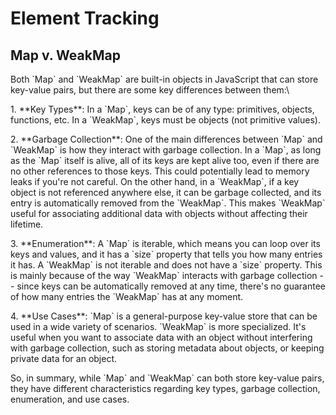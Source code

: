 # Element Tracking



## Map v. WeakMap

Both \`Map\` and \`WeakMap\` are built-in objects in JavaScript that can store key-value pairs, but there are some key differences between them:\


1\. \*\*Key Types\*\*: In a \`Map\`, keys can be of any type: primitives, objects, functions, etc. In a \`WeakMap\`, keys must be objects (not primitive values).

2\. \*\*Garbage Collection\*\*: One of the main differences between \`Map\` and \`WeakMap\` is how they interact with garbage collection. In a \`Map\`, as long as the \`Map\` itself is alive, all of its keys are kept alive too, even if there are no other references to those keys. This could potentially lead to memory leaks if you're not careful. On the other hand, in a \`WeakMap\`, if a key object is not referenced anywhere else, it can be garbage collected, and its entry is automatically removed from the \`WeakMap\`. This makes \`WeakMap\` useful for associating additional data with objects without affecting their lifetime.

3\. \*\*Enumeration\*\*: A \`Map\` is iterable, which means you can loop over its keys and values, and it has a \`size\` property that tells you how many entries it has. A \`WeakMap\` is not iterable and does not have a \`size\` property. This is mainly because of the way \`WeakMap\` interacts with garbage collection -- since keys can be automatically removed at any time, there's no guarantee of how many entries the \`WeakMap\` has at any moment.

4\. \*\*Use Cases\*\*: \`Map\` is a general-purpose key-value store that can be used in a wide variety of scenarios. \`WeakMap\` is more specialized. It's useful when you want to associate data with an object without interfering with garbage collection, such as storing metadata about objects, or keeping private data for an object.

So, in summary, while \`Map\` and \`WeakMap\` can both store key-value pairs, they have different characteristics regarding key types, garbage collection, enumeration, and use cases.



